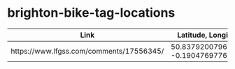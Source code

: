 # brighton-bike-tag-locations

<table>
    <colgroup>
        <col style="width:20%">
        <col style="width:70%">
        <col style="width:10%">
    </colgroup>
    <thead>
        <tr>
            <th>Link</th>
            <th>Latitude, Longitude</th>
        </tr>
    </thead>
    <tbody>
      <tr>
        <td>https://www.lfgss.com/comments/17556345/</td>
        <td>50.83792007963682, -0.190476977615866</td>
      </tr>
    </tbody>
</table>
